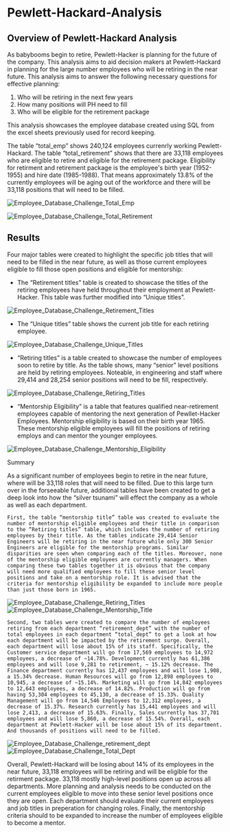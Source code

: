 # Pewlett-Hackard-Analysis

## Overview of Pewlett-Hackard Analysis

As babybooms begin to retire, Pewlett-Hacker is planning for the future of the company. This analysis aims to aid decision makers at Pewlett-Hackard in planning for the large number employees who will be retiring in the near future. This analysis aims to answer the following necessary questions for effective planning:
1.	Who will be retiring in the next few years
2.	How many positions will PH need to fill
3.	Who will be eligible for the retirement package

This analysis showcases the employee database created using SQL  from the excel sheets previously used for record keeping. 

The table “total_emp” shows  240,124 employees currenrly working Pewlett-Hackard. The table “total_retirement” shows that there are 33,118 employees who are eligible to retire and eligible for the retirement package. Eligibility for retirment and retirement package is the employee's birth year (1952-1955) and hire date (1985-1988). That means approximately 13.8% of the currently employees will be aging out of the workforce and there will be 33,118 positions that will need to be filled. 

![Employee_Database_Challenge_Total_Emp](/Resources/Employee_Database_Challenge_Total_Emp.png)

![Employee_Database_Challenge_Total_Retirement](/Resources/Employee_Database_Challenge_Total_Retirement.png)


## Results
Four major tables were created to highlight the specific job titles that will need to be filled in the near future, as well as those current employees eligible to fill those open positions and eligible for mentorship:

-	The “Retirement titles” table is created to showcase the titles of the retiring employees have held throughout their employment at Pewlett-Hacker. This table was further modified into “Unique titles”.

![Employee_Database_Challenge_Retirement_Titles](/Resources/Employee_Database_Challenge_Retirement_Titles.png)

-	The “Unique titles” table shows the current job title for each retiring employee.

![Employee_Database_Challenge_Unique_Titles](/Resources/Employee_Database_Challenge_Unique_Titles.png)

-	“Retiring titles” is a table created to showcase the number of employees soon to retire by title. As the table shows, many “senior” level positions are held by retiring employees. Noteable, in engineering and staff where 29,414 and 28,254 senior positions will need to be fill, respectively. 

![Employee_Database_Challenge_Retiring_Titles](/Resources/Employee_Database_Challenge_Retiring_Titles.png)

-	“Mentorship Eligibility” is a table that features qualified near-retirement employees capable of mentoring the next generation of Pewllet-Hacker Employees. Mentorship eligibility is based on their birth year 1965. These mentorship eligible employees will fill the positions of retiring employs and can mentor the younger employees. 

![Employee_Database_Challenge_Mentorship_Eligibility](/Resources/Employee_Database_Challenge_Mentorship_Eligibility.png)

Summary

As a significant number of employees begin to retire in the near future, where will be 33,118 roles that will need to be filled. Due to this large turn over in the forseeable future, additional tables have been created to get a deep look into how the “silver tsunami” will effect the company as a whole as well as each department. 

	First, the table “mentorship title” table was created to evaluate the number of mentorship eligible employees and their title in comparison to the “Retiring titles” table, which includes the number of retiring employees by their title. As the tables indicate 29,414 Senior Engineers will be retiring in the near future while only 300 Senior Engineers are eligible for the mentorship programs. Similar disparities are seen when comparing each of the titles. Moreover, none of the mentorship eligible employees are currently managers. When comparing these two tables together it is obvious that the company will need more qualified employees to fill these senior level positions and take on a mentorship role. It is advised that the criteria for mentorship eligibility be expanded to include more people than just those born in 1965. 
  
![Employee_Database_Challenge_Retiring_Titles](/Resources/Employee_Database_Challenge_Retiring_Titles.png) ![Employee_Database_Challenge_Mentorship_Title](/Resources/Employee_Database_Challenge_Mentorship_Title.png)

	Second, two tables were created to compare the number of employees retiring from each department “retirement_dept” with the number of total employees in each department “total_dept” to get a look at how each department will be impacted by the retirement surge. Overall, each department will lose about 15% of its staff. Specifically, the Customer service department will go from 17,569 employees to 14,972 employees, a decrease of ~14.78%. Development currently has 61,386 employees and will lose 9,281 to retirement, ~ 15.12% decrease. The Finance department currently has 12,437 employees and will lose 1,908, a 15.34% decrease. Human Resources will go from 12,898 employees to 10,945, a decrease of ~15.14%. Marketing will go from 14,842 employees to 12,643 employees, a decrease of 14.82%. Production will go from having 53,304 employees to 45,130, a decrease of 15.33%. Quality Management will go from 14,546 Employees to 12,312 employees, a decrease of 15.37%. Research currently has 15,441 employees and will lose 2,413, a decrease of 15.63%. Finally, Sales currently has 37,701 employees and will lose 5,860, a decrease of 15.54%. Overall, each department at Pewlett-Hacker will be lose about 15% of its department. And thousands of positions will need to be filled. 
  
![Employee_Database_Challenge_retirement_dept](/Resources/Employee_Database_Challenge_retirement_dept.png)  ![Employee_Database_Challenge_Total_Dept](/Resources/Employee_Database_Challenge_Total_Dept.png)

Overall, Pewlett-Hackard will be losing about 14% of its employees in the near future, 33,118 employees will be retiring and will be eligible for the retirment package. 33,118 mostly high-level positions open up across all departments. More planning and analysis needs to be conducted on the current employees eligible to move into these senior level positions once they are open. Each department should evaluate their current employees and job titles in preperation for changing roles. Finally, the mentorship criteria should to be expanded to increase the number of employees eligible to become a mentor. 


